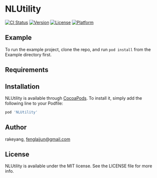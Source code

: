 # NLUtility

[![CI Status](https://img.shields.io/travis/rakeyang/NLUtility.svg?style=flat)](https://travis-ci.org/rakeyang/NLUtility)
[![Version](https://img.shields.io/cocoapods/v/NLUtility.svg?style=flat)](https://cocoapods.org/pods/NLUtility)
[![License](https://img.shields.io/cocoapods/l/NLUtility.svg?style=flat)](https://cocoapods.org/pods/NLUtility)
[![Platform](https://img.shields.io/cocoapods/p/NLUtility.svg?style=flat)](https://cocoapods.org/pods/NLUtility)

## Example

To run the example project, clone the repo, and run `pod install` from the Example directory first.

## Requirements

## Installation

NLUtility is available through [CocoaPods](https://cocoapods.org). To install
it, simply add the following line to your Podfile:

```ruby
pod 'NLUtility'
```

## Author

rakeyang, fenglaijun@gmail.com

## License

NLUtility is available under the MIT license. See the LICENSE file for more info.

